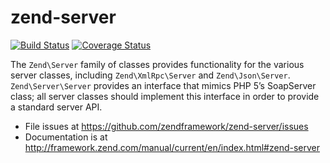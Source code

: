 # zend-server

[![Build Status](https://secure.travis-ci.org/zendframework/zend-server.svg?branch=master)](https://secure.travis-ci.org/zendframework/zend-server)
[![Coverage Status](https://coveralls.io/repos/zendframework/zend-server/badge.svg?branch=master)](https://coveralls.io/r/zendframework/zend-server)

The `Zend\Server` family of classes provides functionality for the various server
classes, including `Zend\XmlRpc\Server` and `Zend\Json\Server`.
`Zend\Server\Server` provides an interface that mimics PHP 5’s SoapServer class;
all server classes should implement this interface in order to provide a standard
server API.


- File issues at https://github.com/zendframework/zend-server/issues
- Documentation is at http://framework.zend.com/manual/current/en/index.html#zend-server
